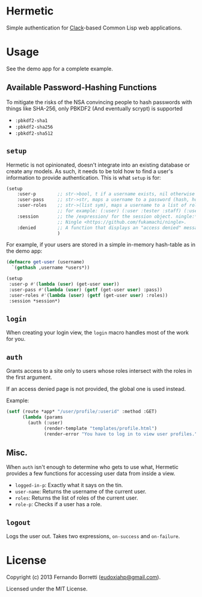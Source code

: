 # Hermetic

Simple authentication for [Clack](http://clacklisp.org/)-based Common Lisp web applications.

# Usage

See the demo app for a complete example.

## Available Password-Hashing Functions

To mitigate the risks of the NSA convincing people to hash passwords with things like SHA-256, only PBKDF2 (And eventually scrypt) is supported

* `:pbkdf2-sha1`
* `:pbkdf2-sha256`
* `:pbkdf2-sha512`

## `setup`

Hermetic is not opinionated, doesn't integrate into an existing database or create any models.
As such, it needs to be told how to find a user's information to provide authentication. This is what `setup` is for:

```lisp
(setup
    :user-p        ;; str->bool, t if a username exists, nil otherwise
    :user-pass     ;; str->str, maps a username to a password (hash, hopefully)
    :user-roles    ;; str->(list sym), maps a username to a list of roles,
                   ;; for example: (:user) (:user :tester :staff) (:user :admin)
    :session       ;; the /expression/ for the session object. ningle:*session* on
                   ;; Ningle <https://github.com/fukamachi/ningle>.
    :denied        ;; A function that displays an "access denied" message
                   )
```

For example, if your users are stored in a simple in-memory hash-table as in the demo app:

```lisp
(defmacro get-user (username)
  `(gethash ,username *users*))

(setup
 :user-p #'(lambda (user) (get-user user))
 :user-pass #'(lambda (user) (getf (get-user user) :pass))
 :user-roles #'(lambda (user) (getf (get-user user) :roles))
 :session *session*)
```

## `login`

When creating your login view, the `login` macro handles most of the work for you.

## `auth`

Grants access to a site only to users whose roles intersect with the roles in the first argument.

If an access denied page is not provided, the global one is used instead.

Example:

```lisp
(setf (route *app* "/user/profile/:userid" :method :GET)
      (lambda (params
        (auth (:user)
              (render-template "templates/profile.html")
              (render-error "You have to log in to view user profiles.")))))
```

## Misc.

When `auth` isn't enough to determine who gets to use what, Hermetic provides a few
functions for accessing user data from inside a view.

* `logged-in-p`: Exactly what it says on the tin.
* `user-name`: Returns the username of the current user.
* `roles`: Returns the list of roles of the current user.
* `role-p`: Checks if a user has a role.

## `logout`

Logs the user out. Takes two expressions, `on-success` and `on-failure`.

# License

Copyright (c) 2013 Fernando Borretti (eudoxiahp@gmail.com).

Licensed under the MIT License.
